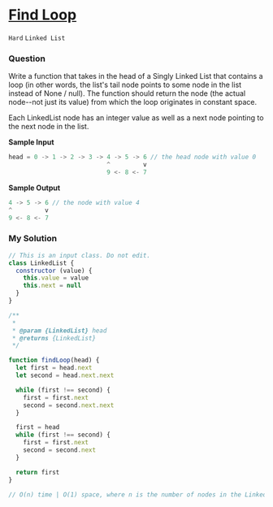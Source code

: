 # [Find Loop](https://www.algoexpert.io/questions/find-loop)

`Hard` `Linked List`

### Question
Write a function that takes in the head of a Singly Linked List that contains a loop (in other words, the list's tail node points to some node in the list instead of None / null). The function should return the node (the actual node--not just its value) from which the loop originates in constant space.

Each LinkedList node has an integer value as well as a next node pointing to the next node in the list.

**Sample Input**
```js
head = 0 -> 1 -> 2 -> 3 -> 4 -> 5 -> 6 // the head node with value 0
                           ^         v
                           9 <- 8 <- 7
```

**Sample Output**
```js
4 -> 5 -> 6 // the node with value 4
^         v
9 <- 8 <- 7
```

### My Solution
```js
// This is an input class. Do not edit.
class LinkedList {
  constructor (value) {
    this.value = value
    this.next = null
  }
}

/**
 * 
 * @param {LinkedList} head
 * @returns {LinkedList}
 */

function findLoop(head) {
  let first = head.next
  let second = head.next.next

  while (first !== second) {
    first = first.next
    second = second.next.next
  }

  first = head
  while (first !== second) {
    first = first.next
    second = second.next
  }

  return first
}

// O(n) time | O(1) space, where n is the number of nodes in the Linked List
```
